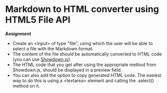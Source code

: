 # Markdown to HTML converter using HTML5 File API

**Assignment**

+ Create an &lt;input&gt; of type  "file", using which the user will be able to select a file with the Markdown format.
+ The content of the file should be automatically converted to HTML code (you can use [Showdown.js](https://github.com/showdownjs/showdown)).
+ The HTML code that you get after using the appropriate method from Showdown.js, should be displayed in a preview field.
+ You can also add the option to copy generated HTML code. The easiest way to do this is using a &lt;textarea&gt; element and calling the .select() method on it.